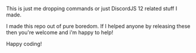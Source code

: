 This is just me dropping commands or just DiscordJS 12 related stuff I made. 

I made this repo out of pure boredom. If I helped anyone by releasing these then you're welcome and i'm happy to help!

Happy coding!
